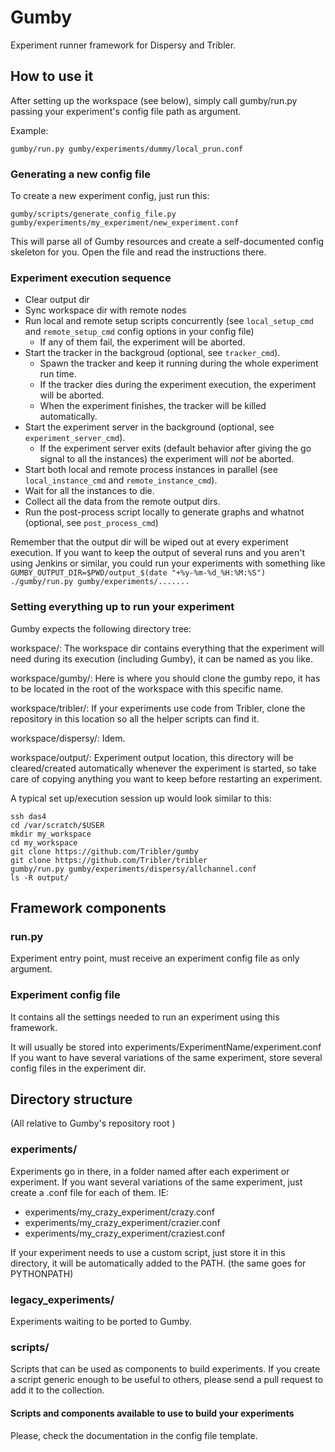 Gumby
=====

Experiment runner framework for Dispersy and Tribler.

## How to use it ##

After setting up the workspace (see below), simply call gumby/run.py passing your experiment's config file path as argument.

Example:

```
gumby/run.py gumby/experiments/dummy/local_prun.conf
```

### Generating a new config file ###

To create a new experiment config, just run this:

```
gumby/scripts/generate_config_file.py gumby/experiments/my_experiment/new_experiment.conf
```

 This will parse all of Gumby resources and create a self-documented config skeleton for you. Open the file and read the
 instructions there.

### Experiment execution sequence ###

 * Clear output dir
 * Sync workspace dir with remote nodes
 * Run local and remote setup scripts concurrently (see `local_setup_cmd` and `remote_setup_cmd` config options in your
   config file)
   * If any of them fail, the experiment will be aborted.
 * Start the tracker in the backgroud (optional, see `tracker_cmd`).
   * Spawn the tracker and keep it running during the whole experiment run time.
   * If the tracker dies during the experiment execution, the experiment will be aborted.
   * When the experiment finishes, the tracker will be killed automatically.
 * Start the experiment server in the background (optional, see `experiment_server_cmd`).
   * If the experiment server exits (default behavior after giving the go signal to all the instances) the experiment
     will _not_ be aborted.
 * Start both local and remote process instances in parallel (see `local_instance_cmd` and `remote_instance_cmd`).
 * Wait for all the instances to die.
 * Collect all the data from the remote output dirs.
 * Run the post-process script locally to generate graphs and whatnot (optional, see `post_process_cmd`)

Remember that the output dir will be wiped out at every experiment execution.  If you want to keep the output of several
runs and you aren't using Jenkins or similar, you could run your experiments with something like
`GUMBY_OUTPUT_DIR=$PWD/output_$(date "+%y-%m-%d_%H:%M:%S") ./gumby/run.py gumby/experiments/.......`

### Setting everything up to run your experiment ###

Gumby expects the following directory tree:

workspace/: The workspace dir contains everything that the experiment will need during its execution (including Gumby),
it can be named as you like.

workspace/gumby/: Here is where you should clone the gumby repo, it has to be located in the root of the workspace with
this specific name.

workspace/tribler/: If your experiments use code from Tribler, clone the repository in this location so all the helper
scripts can find it.

workspace/dispersy/: Idem.

workspace/output/: Experiment output location, this directory will be cleared/created automatically whenever the
experiment is started, so take care of copying anything you want to keep before restarting an experiment.

A typical set up/execution session up would look similar to this:

```
ssh das4
cd /var/scratch/$USER
mkdir my_workspace
cd my_workspace
git clone https://github.com/Tribler/gumby
git clone https://github.com/Tribler/tribler
gumby/run.py gumby/experiments/dispersy/allchannel.conf
ls -R output/
```

## Framework components ##

### run.py ###

Experiment entry point, must receive an experiment config file as only argument.

### Experiment config file ###

It contains all the settings needed to run an experiment using this framework.

It will usually be stored into experiments/ExperimentName/experiment.conf
If you want to have several variations of the same experiment, store several config files in the experiment dir.

## Directory structure ##

(All relative to Gumby's repository root )

### experiments/ ###

Experiments go in there, in a folder named after each experiment or experiment.
If you want several variations of the same experiment, just create a .conf file for each of them. IE:
 * experiments/my_crazy_experiment/crazy.conf
 * experiments/my_crazy_experiment/crazier.conf
 * experiments/my_crazy_experiment/craziest.conf

If your experiment needs to use a custom script, just store it in this directory, it will be automatically added to
the PATH. (the same goes for PYTHONPATH)

### legacy_experiments/ ###

Experiments waiting to be ported to Gumby.

### scripts/ ###

Scripts that can be used as components to build experiments.
If you create a script generic enough to be useful to others, please send a pull request to add it to the collection.

#### Scripts and components available to use to build your experiments ####

Please, check the documentation in the config file template.
